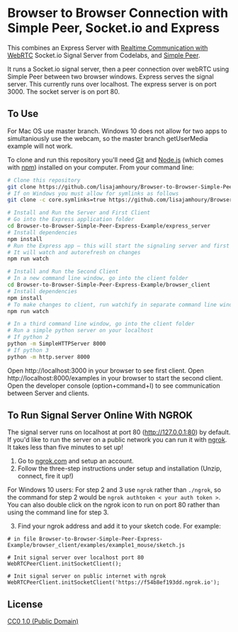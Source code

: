 # Browser to Browser Connection with Simple Peer, Socket.io and Express

This combines an Express Server with [Realtime Communication with WebRTC](https://codelabs.developers.google.com/codelabs/webrtc-web/#0) Socket.io Signal Server from Codelabs, and [Simple Peer](https://github.com/feross/simple-peer).

It runs a Socket.io signal server, then a peer connection over webRTC using Simple Peer between two browser windows. Express serves the signal server. This currently runs over localhost. The express server is on port 3000. The socket server is on port 80.

## To Use

For Mac OS use master branch. Windows 10 does not allow for two apps to simultaniously use the webcam, so the master branch getUserMedia example will not work.

To clone and run this repository you'll need [Git](https://git-scm.com) and [Node.js](https://nodejs.org/en/download/) (which comes with [npm](http://npmjs.com)) installed on your computer. From your command line:

```bash
# Clone this repository
git clone https://github.com/lisajamhoury/Browser-to-Browser-Simple-Peer-Express-Example
# If on Windows you must allow for symlinks as follows
git clone -c core.symlinks=true https://github.com/lisajamhoury/Browser-to-Browser-Simple-Peer-Express-Example

# Install and Run the Server and First Client
# Go into the Express application folder
cd Browser-to-Browser-Simple-Peer-Express-Example/express_server
# Install dependencies
npm install
# Run the Express app — this will start the signaling server and first client
# It will watch and autorefresh on changes
npm run watch

# Install and Run the Second Client
# In a new command line window, go into the client folder
cd Browser-to-Browser-Simple-Peer-Express-Example/browser_client
# Install dependencies
npm install
# To make changes to client, run watchify in separate command line window
npm run watch

# In a third command line window, go into the client folder
# Run a simple python server on your localhost
# If python 2
python -m SimpleHTTPServer 8000
# If python 3
python -m http.server 8000
```

Open http://localhost:3000 in your browser to see first client. Open http://localhost:8000/examples in your browser to start the second client. Open the developer console (option+command+I) to see communication between Server and clients.

## To Run Signal Server Online With NGROK

The signal server runs on localhost at port 80 (http://127.0.0.1:80) by default. If you'd like to run the server on a public network you can run it with [ngrok](https://ngrok.com/). It takes less than five minutes to set up!

1. Go to [ngrok.com](https://ngrok.com/) and setup an account.
2. Follow the three-step instructions under setup and installation (Unzip, connect, fire it up!)

For Windows 10 users: For step 2 and 3 use `ngrok` rather than `./ngrok`, so the command for step 2 would be `ngrok authtoken < your auth token >`. You can also double click on the ngrok icon to run on port 80 rather than using the command line for step 3.

3. Find your ngrok address and add it to your sketch code. For example:

```
# in file Browser-to-Browser-Simple-Peer-Express-Example/browser_client/examples/example1_mouse/sketch.js

# Init signal server over localhost port 80
WebRTCPeerClient.initSocketClient();

# Init signal server on public internet with ngrok
WebRTCPeerClient.initSocketClient('https://f54b8ef193dd.ngrok.io');
```

## License

[CC0 1.0 (Public Domain)](LICENSE.md)

